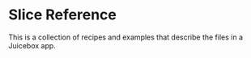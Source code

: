 # Slice Reference

This is a collection of recipes and examples that describe the files in a Juicebox app.

